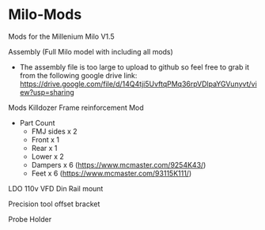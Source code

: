 # Milo-Mods
Mods for the Millenium Milo V1.5

Assembly (Full Milo model with including all mods)
  - The assembly file is too large to upload to github so feel free to grab it from the following google drive link: 
https://drive.google.com/file/d/14Q4tji5UvftqPMq36rpVDlpaYGVunyvt/view?usp=sharing

Mods
Killdozer Frame reinforcement Mod
- Part Count
  -   FMJ sides x 2
  -   Front x 1
  -   Rear x 1
  -   Lower x 2
  -   Dampers x 6 (https://www.mcmaster.com/9254K43/)
  -   Feet x 6 (https://www.mcmaster.com/93115K111/)

LDO 110v VFD Din Rail mount

Precision tool offset bracket

Probe Holder
